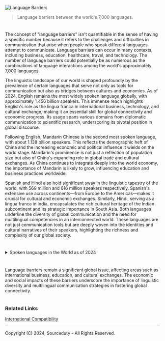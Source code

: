 ![Language Barriers](https://github.com/sourceduty/Language_Barriers/assets/123030236/837a4e61-7c45-4940-a99e-d257a9a4a45d)

> Language barriers between the world's 7,000 languages.

#

The concept of "language barriers" isn't quantifiable in the sense of having a specific number because it refers to the challenges and difficulties in communication that arise when people who speak different languages attempt to communicate. Language barriers can occur in many contexts, including business, education, healthcare, travel, and technology. The number of language barriers could potentially be as numerous as the combinations of language interactions among the world's approximately 7,000 languages.

The linguistic landscape of our world is shaped profoundly by the prevalence of certain languages that serve not only as tools for communication but also as bridges between cultures and economies. As of 2024, English remains the most widely spoken language globally, with approximately 1.456 billion speakers. This immense reach highlights English's role as the lingua franca in international business, technology, and cultural exchange, making it an essential skill for global connectivity and economic progress. Its usage spans various domains from diplomatic communication to scientific research, underscoring its pivotal position in global discourse.

Following English, Mandarin Chinese is the second most spoken language, with about 1.138 billion speakers. This reflects the demographic heft of China and the increasing economic and political influence it wields on the world stage. Mandarin's prominence is not just a reflection of population size but also of China's expanding role in global trade and cultural exchanges. As China continues to integrate deeply into the world economy, the importance of Mandarin is likely to grow, influencing education and business practices worldwide.

Spanish and Hindi also hold significant sway in the linguistic tapestry of the world, with 569 million and 616 million speakers respectively. Spanish's extensive use across continents—from Europe to the Americas—makes it crucial for cultural and economic exchanges. Similarly, Hindi, serving as a lingua franca in India, encapsulates the rich cultural heritage of the Indian subcontinent and its strategic importance in South Asia. Both languages underline the diversity of global communication and the need for multilingual competencies in an interconnected world. These languages are not just communication tools but are deeply woven into the identities and cultural narratives of their speakers, highlighting the richness and complexity of our global society.

#

<details><summary>Spoken languages in the World as of 2024</summary>
<br>

1. English:

Total Speakers: 1.456 billion

2. Mandarin Chinese:

Total Speakers: 1.138 billion

3. Spanish:

Total Speakers: 569 million

4. Hindi:

Total Speakers: 616 million

6. Bengali:

Total Speakers: 272 million

7. French:

Total Speakers: 272 million

7. Arabic (Standard):

Total Speakers: 274 million

8. Portuguese:

Total Speakers: 269 million

9. Russian:

Total Speakers: 251 million

11. Urdu:

Total Speakers: 232 million

<br>
</details>

#

Language barriers remain a significant global issue, affecting areas such as international business, education, and cultural exchanges. The economic and social impacts of these barriers underscore the importance of linguistic diversity and multilingual communication strategies in fostering global connectivity.

#
### Related Links

[International Compatibility](https://github.com/sourceduty/International_Compatibility)

***
Copyright (C) 2024, Sourceduty - All Rights Reserved.
